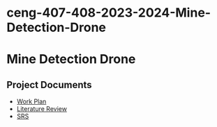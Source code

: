 # ceng-407-408-2023-2024-Mine-Detection-Drone
# Mine Detection Drone
## Project Documents
* [Work Plan](https://github.com/CankayaUniversity/ceng-407-408-2023-2024-Mine-Detection-Drone/wiki/Work-Plan)
* [Literature Review](https://github.com/CankayaUniversity/ceng-407-408-2023-2024-Mine-Detection-Drone/wiki/Literature-Review)
* [SRS](https://github.com/CankayaUniversity/ceng-407-408-2023-2024-Mine-Detection-Drone/wiki/SRS)
